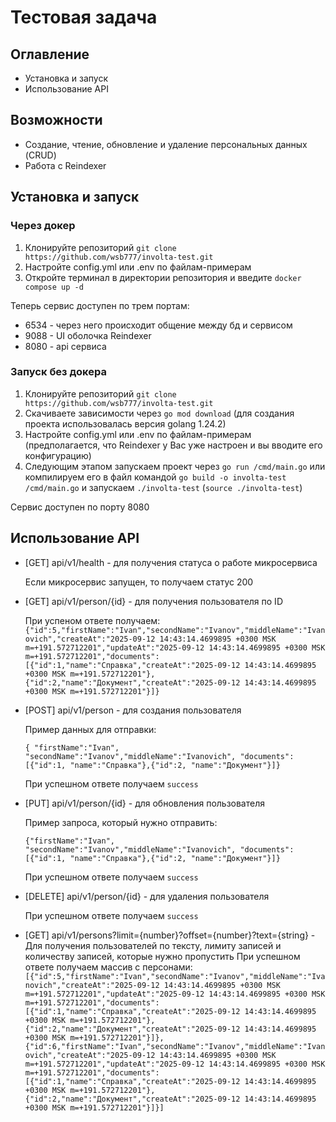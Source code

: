 # Тестовая задача
## Оглавление
- Установка и запуск
- Использование API
## Возможности
- Создание, чтение, обновление и удаление персональных данных (CRUD)
- Работа с Reindexer
## Установка и запуск
### Через докер
1. Клонируйте репозиторий `git clone https://github.com/wsb777/involta-test.git`
2. Настройте config.yml или .env по файлам-примерам
3. Откройте терминал в директории репозитория и введите `docker compose up -d`

Теперь сервис доступен по трем портам:
- 6534 - через него происходит общение между бд и сервисом
- 9088 - UI оболочка Reindexer
- 8080 - api сервиса

### Запуск без докера
1. Клонируйте репозиторий `git clone https://github.com/wsb777/involta-test.git`
2. Скачиваете зависимости через `go mod download` (для создания проекта использовалась версия golang 1.24.2)
3. Настройте config.yml или .env по файлам-примерам (предполагается, что Reindexer у Вас уже настроен и вы вводите его конфигурацию)
4. Следующим этапом запускаем проект через `go run /cmd/main.go` или компилируем его в файл командой `go build -o involta-test /cmd/main.go` и запускаем `./involta-test` (`source ./involta-test`)

Сервис доступен по порту 8080

## Использование API

- [GET] api/v1/health - для получения статуса о работе микросервиса
    
    Если микросервис запущен, то получаем статус 200

- [GET] api/v1/person/{id} - для получения пользователя по ID

    При успеном ответе получаем:
    `{"id":5,"firstName":"Ivan","secondName":"Ivanov","middleName":"Ivanovich","createAt":"2025-09-12 14:43:14.4699895 +0300 MSK m=+191.572712201","updateAt":"2025-09-12 14:43:14.4699895 +0300 MSK m=+191.572712201","documents":[{"id":1,"name":"Справка","createAt":"2025-09-12 14:43:14.4699895 +0300 MSK m=+191.572712201"},{"id":2,"name":"Документ","createAt":"2025-09-12 14:43:14.4699895 +0300 MSK m=+191.572712201"}]}`

- [POST] api/v1/person - для создания пользователя

    Пример данных для отправки:

    `{ "firstName":"Ivan", "secondName":"Ivanov","middleName":"Ivanovich", "documents":[{"id":1, "name":"Справка"},{"id":2, "name":"Документ"}]}`
    
    При успешном ответе получаем `success`

- [PUT] api/v1/person/{id} - для обновления пользователя

    Пример запроса, который нужно отправить:

    `{"firstName":"Ivan", "secondName":"Ivanov","middleName":"Ivanovich", "documents":[{"id":1, "name":"Справка"},{"id":2, "name":"Документ"}]}`

    При успешном ответе получаем `success`

- [DELETE] api/v1/person/{id} - для удаления пользователя

    При успешном ответе получаем `success`

- [GET] api/v1/persons?limit={number}?offset={number}?text={string} - Для получения пользователей по тексту, лимиту записей и количеству записей, которые нужно пропустить
    При успешном ответе получаем массив с персонами:
    `[{"id":5,"firstName":"Ivan","secondName":"Ivanov","middleName":"Ivanovich","createAt":"2025-09-12 14:43:14.4699895 +0300 MSK m=+191.572712201","updateAt":"2025-09-12 14:43:14.4699895 +0300 MSK m=+191.572712201","documents":[{"id":1,"name":"Справка","createAt":"2025-09-12 14:43:14.4699895 +0300 MSK m=+191.572712201"},{"id":2,"name":"Документ","createAt":"2025-09-12 14:43:14.4699895 +0300 MSK m=+191.572712201"}]},{"id":6,"firstName":"Ivan","secondName":"Ivanov","middleName":"Ivanovich","createAt":"2025-09-12 14:43:14.4699895 +0300 MSK m=+191.572712201","updateAt":"2025-09-12 14:43:14.4699895 +0300 MSK m=+191.572712201","documents":[{"id":1,"name":"Справка","createAt":"2025-09-12 14:43:14.4699895 +0300 MSK m=+191.572712201"},{"id":2,"name":"Документ","createAt":"2025-09-12 14:43:14.4699895 +0300 MSK m=+191.572712201"}]}]`